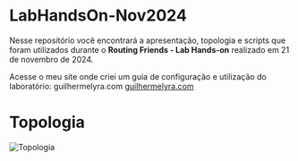 # LabHandsOn-Nov2024

Nesse repositório você encontrará a apresentação, topologia e scripts que foram utilizados durante o **Routing Friends - Lab Hands-on** realizado em 21 de novembro de 2024.

Acesse o meu site onde criei um guia de configuração e utilização do laboratório:
guilhermelyra.com
[guilhermelyra.com](https://guilhermelyra.com/pt-br/posts/routing-friends-automation-handson/)


# Topologia

![Topologia](https://github.com/lyraguilherme/LabHandsOn-Nov2024/blob/main/topology.png)
